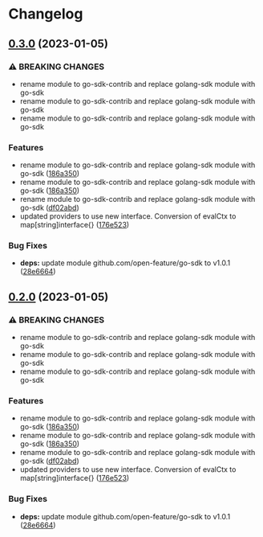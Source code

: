 # Changelog

## [0.3.0](https://github.com/james-milligan/go-sdk-contrib/compare/v0.2.0...v0.3.0) (2023-01-05)


### ⚠ BREAKING CHANGES

* rename module to go-sdk-contrib and replace golang-sdk module with go-sdk
* rename module to go-sdk-contrib and replace golang-sdk module with go-sdk
* rename module to go-sdk-contrib and replace golang-sdk module with go-sdk

### Features

* rename module to go-sdk-contrib and replace golang-sdk module with go-sdk ([186a350](https://github.com/james-milligan/go-sdk-contrib/commit/186a3504e48c5668dcf4ea439bb7ff0ea73fe13c))
* rename module to go-sdk-contrib and replace golang-sdk module with go-sdk ([186a350](https://github.com/james-milligan/go-sdk-contrib/commit/186a3504e48c5668dcf4ea439bb7ff0ea73fe13c))
* rename module to go-sdk-contrib and replace golang-sdk module with go-sdk ([df02abd](https://github.com/james-milligan/go-sdk-contrib/commit/df02abdde9b35a271ca752b0392befc71f92d9e9))
* updated providers to use new interface. Conversion of evalCtx to map[string]interface{} ([176e523](https://github.com/james-milligan/go-sdk-contrib/commit/176e52391ce0a9c46da658d1e52a7b35a351656b))


### Bug Fixes

* **deps:** update module github.com/open-feature/go-sdk to v1.0.1 ([28e6664](https://github.com/james-milligan/go-sdk-contrib/commit/28e66648d7567f16b5cd2c4090ea38775ee37bbe))

## [0.2.0](https://github.com/james-milligan/go-sdk-contrib/compare/v0.1.0...v0.2.0) (2023-01-05)


### ⚠ BREAKING CHANGES

* rename module to go-sdk-contrib and replace golang-sdk module with go-sdk
* rename module to go-sdk-contrib and replace golang-sdk module with go-sdk
* rename module to go-sdk-contrib and replace golang-sdk module with go-sdk

### Features

* rename module to go-sdk-contrib and replace golang-sdk module with go-sdk ([186a350](https://github.com/james-milligan/go-sdk-contrib/commit/186a3504e48c5668dcf4ea439bb7ff0ea73fe13c))
* rename module to go-sdk-contrib and replace golang-sdk module with go-sdk ([186a350](https://github.com/james-milligan/go-sdk-contrib/commit/186a3504e48c5668dcf4ea439bb7ff0ea73fe13c))
* rename module to go-sdk-contrib and replace golang-sdk module with go-sdk ([df02abd](https://github.com/james-milligan/go-sdk-contrib/commit/df02abdde9b35a271ca752b0392befc71f92d9e9))
* updated providers to use new interface. Conversion of evalCtx to map[string]interface{} ([176e523](https://github.com/james-milligan/go-sdk-contrib/commit/176e52391ce0a9c46da658d1e52a7b35a351656b))


### Bug Fixes

* **deps:** update module github.com/open-feature/go-sdk to v1.0.1 ([28e6664](https://github.com/james-milligan/go-sdk-contrib/commit/28e66648d7567f16b5cd2c4090ea38775ee37bbe))

